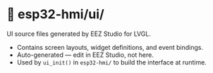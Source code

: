 # 📁 esp32-hmi/ui/

UI source files generated by EEZ Studio for LVGL.

- Contains screen layouts, widget definitions, and event bindings.  
- Auto-generated — edit in EEZ Studio, not here.  
- Used by `ui_init()` in `esp32-hmi/` to build the interface at runtime.
